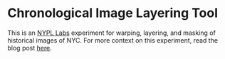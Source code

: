 Chronological Image Layering Tool
============

This is an [NYPL Labs](http://www.nypl.org/collections/labs) experiment for warping, layering, and masking of historical images of NYC. For more context on this experiment, read the blog post [here](http://www.nypl.org/blog/2014/06/24/peeling-painted-layers-nyc-google-street-view).
